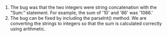 1. The bug was that the two integers were string concatenation with the "Sum:" statement. For example, the sum of '10' and '86' was '1086.' 
2. The bug can be fixed by including the parseInt() method. We are converting the strings to integers so that the sum is calculated correctly using arithmetic. 